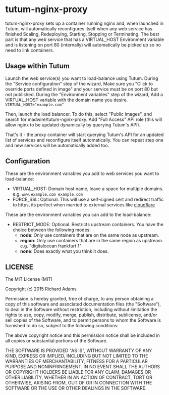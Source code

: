 # tutum-nginx-proxy

tutum-nginx-proxy sets up a container running nginx and, when launched in Tutum, will automatically reconfigures itself when any web service has finished Scaling, Redeploying, Starting, Stopping or Terminating. The best part is that any web service that has a VIRTUAL_HOST Environment variable and is listening on port 80 (internally) will automatically be picked up so no need to link containers.

## Usage within Tutum

Launch the web service(s) you want to load-balance using Tutum. During the "Service configuration" step of the wizard, Make sure you "Click to override ports defined in image" and your service must be on port 80 but not published. During the "Environment variables" step of the wizard, Add a VIRTUAL_HOST variable with the domain name you desire. `VIRTUAL_HOST="example.com"`

Then, launch the load balancer. To do this, select "Public images", and search for madwire/tutum-nginx-proxy. Add "Full Access" API role (this will allow nginx to be updated dynamically by querying Tutum's API).

That's it - the proxy container will start querying Tutum's API for an updated list of services and reconfigure itself automatically. You can repeat step one and new services will be automatically added too.

## Configuration

These are the environment variables you add to web services you want to load-balance:

- VIRTUAL_HOST: Domain host name, leave a space for multiple domains. e.g. `www.example.com example.com`
- FORCE_SSL: Optional. This will use a self-signed cert and redirect traffic to https, its perfect when married to external services like [cloudflare](https://www.cloudflare.com/)

These are the environment variables you can add to the load-balance:

- RESTRICT_MODE: Optional. Restricts upstream containers. You have the choice between the following modes:
    - **node**: Only use containers that are on the same node as upstream.
    - **region**: Only use containers that are in the same region as upstream. e.g. "digitalocean frankfurt 1"
    - **none**: Does exactly what you think it does.

## LICENSE

The MIT License (MIT)

Copyright (c) 2015 Richard Adams

Permission is hereby granted, free of charge, to any person obtaining a copy
of this software and associated documentation files (the "Software"), to deal
in the Software without restriction, including without limitation the rights
to use, copy, modify, merge, publish, distribute, sublicense, and/or sell
copies of the Software, and to permit persons to whom the Software is
furnished to do so, subject to the following conditions:

The above copyright notice and this permission notice shall be included in all
copies or substantial portions of the Software.

THE SOFTWARE IS PROVIDED "AS IS", WITHOUT WARRANTY OF ANY KIND, EXPRESS OR
IMPLIED, INCLUDING BUT NOT LIMITED TO THE WARRANTIES OF MERCHANTABILITY,
FITNESS FOR A PARTICULAR PURPOSE AND NONINFRINGEMENT. IN NO EVENT SHALL THE
AUTHORS OR COPYRIGHT HOLDERS BE LIABLE FOR ANY CLAIM, DAMAGES OR OTHER
LIABILITY, WHETHER IN AN ACTION OF CONTRACT, TORT OR OTHERWISE, ARISING FROM,
OUT OF OR IN CONNECTION WITH THE SOFTWARE OR THE USE OR OTHER DEALINGS IN THE
SOFTWARE.

